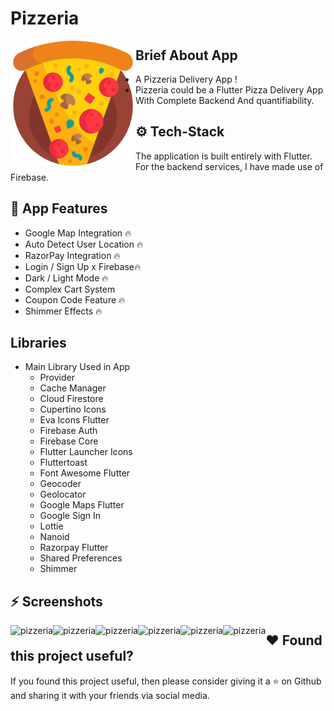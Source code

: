 # Pizzeria

<img align="left"  height="200px" width="200px" alt="pizzeria"  src="https://github.com/Dev-Adnani/Pizzeria-App/blob/main/assets/icons/appicon.png"/>

##  Brief About App

- A Pizzeria Delivery App  !
-  Pizzeria could be a Flutter Pizza Delivery App With Complete Backend And quantifiability.


## ⚙️ Tech-Stack
The application is built entirely with Flutter. For the backend services, I have made use of Firebase.


## 💫 App Features
 
- Google Map Integration 🔥
- Auto Detect User Location 🔥
- RazorPay Integration 🔥
- Login / Sign Up x Firebase🔥
- Dark / Light Mode 🔥
- Complex Cart System 
- Coupon Code Feature 🔥
- Shimmer Effects 🔥

## Libraries

- Main Library Used in App 
    - Provider
    - Cache Manager
    - Cloud Firestore
    - Cupertino Icons
    - Eva Icons Flutter
    - Firebase Auth
    - Firebase Core
    - Flutter Launcher Icons
    - Fluttertoast
    - Font Awesome Flutter
    - Geocoder
    - Geolocator
    - Google Maps Flutter
    - Google Sign In
    - Lottie
    - Nanoid
    - Razorpay Flutter
    - Shared Preferences
    - Shimmer


## :zap: Screenshots

  <img align="left" alt="pizzeria"  src="https://imgur.com/AY1I9Rm.png">
  <img align="left" alt="pizzeria"  src="https://i.imgur.com/8jcj1Tw.png">
  <img align="left" alt="pizzeria"  src="https://i.imgur.com/yWANThp.png">
  <img align="left" alt="pizzeria"  src="https://imgur.com/LucgR8i.png">
  <img align="left" alt="pizzeria"  src="https://imgur.com/AXcs7Bu.png">
  <img align="left" alt="pizzeria"  src="https://imgur.com/KZvFTkW.png">

## :heart: Found this project useful?

If you found this project useful, then please consider giving it a :star: on Github and sharing it with your friends via social media.
